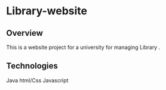 # Library-website
## Overview
This is a website project for a university for managing Library .

## Technologies
Java
html/Css
Javascript 
